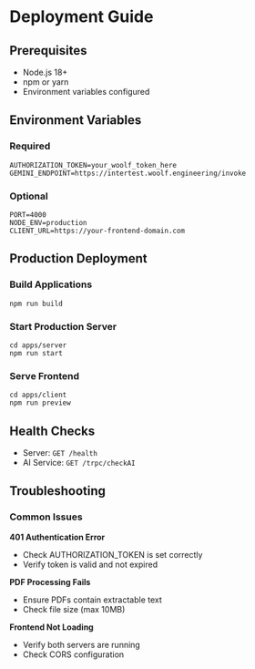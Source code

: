 # Deployment Guide

## Prerequisites

- Node.js 18+
- npm or yarn
- Environment variables configured

## Environment Variables

### Required

```
AUTHORIZATION_TOKEN=your_woolf_token_here
GEMINI_ENDPOINT=https://intertest.woolf.engineering/invoke
```

### Optional

```
PORT=4000
NODE_ENV=production
CLIENT_URL=https://your-frontend-domain.com
```

## Production Deployment

### Build Applications

```
npm run build
```

### Start Production Server

```
cd apps/server
npm run start
```

### Serve Frontend

```
cd apps/client
npm run preview
```

## Health Checks

- Server: `GET /health`
- AI Service: `GET /trpc/checkAI`

## Troubleshooting

### Common Issues

**401 Authentication Error**

- Check AUTHORIZATION_TOKEN is set correctly
- Verify token is valid and not expired

**PDF Processing Fails**

- Ensure PDFs contain extractable text
- Check file size (max 10MB)

**Frontend Not Loading**

- Verify both servers are running
- Check CORS configuration
